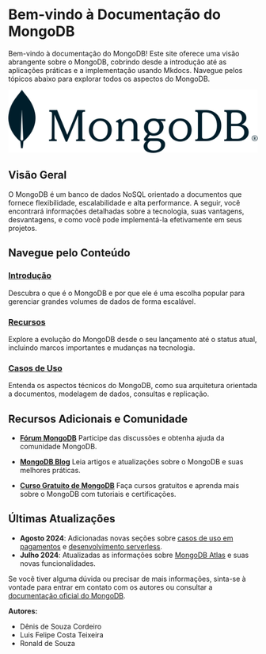 # Bem-vindo à Documentação do MongoDB

Bem-vindo à documentação do MongoDB! Este site oferece uma visão abrangente sobre o MongoDB, cobrindo desde a introdução até as aplicações práticas e a implementação usando Mkdocs. Navegue pelos tópicos abaixo para explorar todos os aspectos do MongoDB.

![Logo MongoDB](./imgs/logoMongoDB.svg)

## Visão Geral

O MongoDB é um banco de dados NoSQL orientado a documentos que fornece flexibilidade, escalabilidade e alta performance. A seguir, você encontrará informações detalhadas sobre a tecnologia, suas vantagens, desvantagens, e como você pode implementá-la efetivamente em seus projetos.

## Navegue pelo Conteúdo

### [Introdução](introducao.md)
Descubra o que é o MongoDB e por que ele é uma escolha popular para gerenciar grandes volumes de dados de forma escalável.

### [Recursos](recursos.md)
Explore a evolução do MongoDB desde o seu lançamento até o status atual, incluindo marcos importantes e mudanças na tecnologia.

### [Casos de Uso](solucoes.md)
Entenda os aspectos técnicos do MongoDB, como sua arquitetura orientada a documentos, modelagem de dados, consultas e replicação.


## Recursos Adicionais e Comunidade

- **[Fórum MongoDB](https://www.mongodb.com/community/forums)**
  Participe das discussões e obtenha ajuda da comunidade MongoDB.

- **[MongoDB Blog](https://www.mongodb.com/blog)**
  Leia artigos e atualizações sobre o MongoDB e suas melhores práticas.

- **[Curso Gratuito de MongoDB](https://university.mongodb.com)**
  Faça cursos gratuitos e aprenda mais sobre o MongoDB com tutoriais e certificações.


## Últimas Atualizações

- **Agosto 2024**: Adicionadas novas seções sobre [casos de uso em pagamentos](solucoes.md#pagamentos) e [desenvolvimento serverless](solucoes.md#desenvolvimento-serverless).
- **Julho 2024**: Atualizadas as informações sobre [MongoDB Atlas](recursos.md#mongodb-atlas) e suas novas funcionalidades.

Se você tiver alguma dúvida ou precisar de mais informações, sinta-se à vontade para entrar em contato com os autores ou consultar a [documentação oficial do MongoDB](https://www.mongodb.com/).

**Autores:**
- Dênis de Souza Cordeiro
- Luis Felipe Costa Teixeira
- Ronald de Souza
